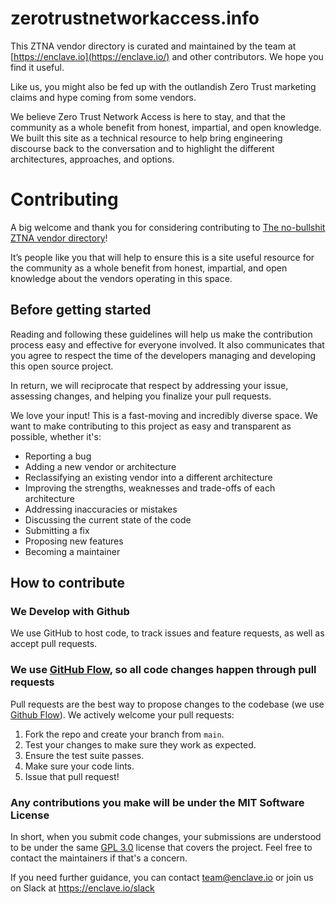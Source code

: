 # zerotrustnetworkaccess.info

This ZTNA vendor directory is curated and maintained by the team at [https://enclave.io](https://enclave.io/) and other contributors. We hope you find it useful.

Like us, you might also be fed up with the outlandish Zero Trust marketing claims and hype coming from some vendors.

We believe Zero Trust Network Access is here to stay, and that the community as a whole benefit from honest, impartial, and open knowledge. We built this site as a technical resource to help bring engineering discourse back to the conversation and to highlight the different architectures, approaches, and options.

# Contributing

A big welcome and thank you for considering contributing to [The no-bullshit ZTNA vendor directory](https://zerotrustnetworkaccess.info/)!

It’s people like you that will help to ensure this is a site useful resource for the community as a whole benefit from honest, impartial, and open knowledge about the vendors operating in this space. 

## Before getting started

Reading and following these guidelines will help us make the contribution process easy and effective for everyone involved. It also communicates that you agree to respect the time of the developers managing and developing this open source project.

In return, we will reciprocate that respect by addressing your issue, assessing changes, and helping you finalize your pull requests.

We love your input! This is a fast-moving and incredibly diverse space. We want to make contributing to this project as easy and transparent as possible, whether it's:

- Reporting a bug
- Adding a new vendor or architecture
- Reclassifying an existing vendor into a different architecture
- Improving the strengths, weaknesses and trade-offs of each architecture
- Addressing inaccuracies or mistakes
- Discussing the current state of the code
- Submitting a fix
- Proposing new features
- Becoming a maintainer

## How to contribute

### We Develop with Github

We use GitHub to host code, to track issues and feature requests, as well as accept pull requests.

### We use [GitHub Flow](https://docs.github.com/en/get-started/using-github/github-flow), so all code changes happen through pull requests

Pull requests are the best way to propose changes to the codebase (we use [Github Flow](https://docs.github.com/en/get-started/using-github/github-flow)). We actively welcome your pull requests:

1. Fork the repo and create your branch from `main`.
2. Test your changes to make sure they work as expected.
3. Ensure the test suite passes.
4. Make sure your code lints.
5. Issue that pull request!

### Any contributions you make will be under the MIT Software License

In short, when you submit code changes, your submissions are understood to be under the same [GPL 3.0](https://choosealicense.com/licenses/gpl-3.0/) license that covers the project. Feel free to contact the maintainers if that's a concern.

If you need further guidance, you can contact team@enclave.io or join us on Slack at https://enclave.io/slack

